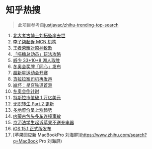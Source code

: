 # 知乎热搜

> 此项目参考自[justjavac/zhihu-trending-top-search](https://github.com/justjavac/zhihu-trending-top-search/blob/main/utils.ts)

<!-- BEGIN -->
  <!-- 最后更新时间:Wed Oct 27 2021 12:17:39 GMT+0000 (Coordinated Universal Time) -->
  1. [北大考古博士刘拓坠崖去世](https://www.zhihu.com/search?q=刘拓)
1. [李子柒起诉 MCN 机构](https://www.zhihu.com/search?q=李子柒)
1. [王者荣耀对原神致歉](https://www.zhihu.com/search?q=原神)
1. [「喵糖总动员」玩法攻略](https://www.zhihu.com/search?q=喵糖)
1. [威少 33+10+8 湖人取胜](https://www.zhihu.com/search?q=湖人)
1. [冬奥会奖牌「同心」发布](https://www.zhihu.com/search?q=冬奥会奖牌)
1. [超新星运动会开赛](https://www.zhihu.com/search?q=超新星运动会4)
1. [货拉拉案司机再发声](https://www.zhihu.com/search?q=货拉拉)
1. [崩坏：星穹铁道首测](https://www.zhihu.com/search?q=崩坏星穹铁道)
1. [冬奥会倒计时](https://www.zhihu.com/search?q=冬奥会)
1. [特斯拉市值破 1 万亿美元](https://www.zhihu.com/search?q=特斯拉)
1. [无职转生 Part.2 更新](https://www.zhihu.com/search?q=无职转生)
1. [多地菜价呈上涨趋势](https://www.zhihu.com/search?q=菜价)
1. [内蒙古包头多车连撞事故](https://www.zhihu.com/search?q=包头车祸)
1. [京沪法学生起诉苹果不送充电器](https://www.zhihu.com/search?q=法学生起诉苹果)
1. [iOS 15.1 正式版发布](https://www.zhihu.com/search?q=iOS15.1)
1. [苹果回应新 MacBookPro 刘海屏](https://www.zhihu.com/search?q=MacBook Pro 刘海屏)
  <!-- END -->